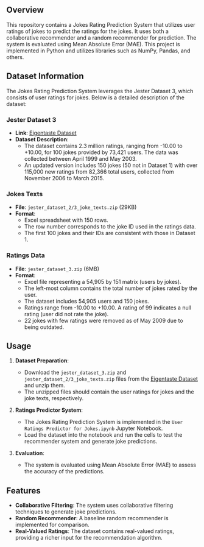 ## Overview

This repository contains a Jokes Rating Prediction System that utilizes user ratings of jokes to predict the ratings for the jokes. It uses both a collaborative recommender and a random recommender for prediction. The system is evaluated using Mean Absolute Error (MAE). This project is implemented in Python and utilizes libraries such as NumPy, Pandas, and others.

## Dataset Information

The Jokes Rating Prediction System leverages the Jester Dataset 3, which consists of user ratings for jokes. Below is a detailed description of the dataset:

### Jester Dataset 3
- **Link**: [Eigentaste Dataset](https://eigentaste.berkeley.edu/dataset/)
- **Dataset Description**:
  - The dataset contains 2.3 million ratings, ranging from -10.00 to +10.00, for 100 jokes provided by 73,421 users. The data was collected between April 1999 and May 2003.
  - An updated version includes 150 jokes (50 not in Dataset 1) with over 115,000 new ratings from 82,366 total users, collected from November 2006 to March 2015.

### Jokes Texts
- **File**: `jester_dataset_2/3_joke_texts.zip` (29KB)
- **Format**:
  - Excel spreadsheet with 150 rows.
  - The row number corresponds to the joke ID used in the ratings data.
  - The first 100 jokes and their IDs are consistent with those in Dataset 1.

### Ratings Data
- **File**: `jester_dataset_3.zip` (6MB)
- **Format**:
  - Excel file representing a 54,905 by 151 matrix (users by jokes).
  - The left-most column contains the total number of jokes rated by the user.
  - The dataset includes 54,905 users and 150 jokes.
  - Ratings range from -10.00 to +10.00. A rating of 99 indicates a null rating (user did not rate the joke).
  - 22 jokes with few ratings were removed as of May 2009 due to being outdated.

## Usage

1. **Dataset Preparation**:
   - Download the `jester_dataset_3.zip` and `jester_dataset_2/3_joke_texts.zip` files from the [Eigentaste Dataset](https://eigentaste.berkeley.edu/dataset/) and unzip them.
   - The unzipped files should contain the user ratings for jokes and the joke texts, respectively.

2. **Ratings Predictor System**:
   - The Jokes Rating Prediction System is implemented in the `User Ratings Predictor for Jokes.ipynb` Jupyter Notebook.
   - Load the dataset into the notebook and run the cells to test the recommender system and generate joke predictions.

3. **Evaluation**:
   - The system is evaluated using Mean Absolute Error (MAE) to assess the accuracy of the predictions.

## Features

- **Collaborative Filtering**: The system uses collaborative filtering techniques to generate joke predictions.
- **Random Recommender**: A baseline random recommender is implemented for comparison.
- **Real-Valued Ratings**: The dataset contains real-valued ratings, providing a richer input for the recommendation algorithm.


